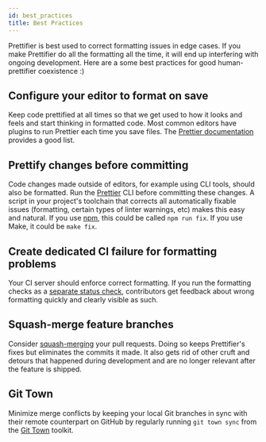 ```yaml
---
id: best_practices
title: Best Practices
---
```


Prettifier is best used to correct formatting issues in edge cases. If you make Prettifier do all the formatting all the
time, it will end up interfering with ongoing development. Here are a some best practices for good human-prettifier
coexistence :)

## Configure your editor to format on save

Keep code prettified at all times so that we get used to how it looks and feels and start thinking in formatted code.
Most common editors have plugins to run Prettier each time you save files. The
[Prettier documentation](https://prettier.io/docs/en/editors.html) provides a good list.

## Prettify changes before committing

Code changes made outside of editors, for example using CLI tools, should also be formatted. Run the
[Prettier](https://prettier.io) CLI before committing these changes. A script in your project's toolchain that corrects
all automatically fixable issues (formatting, certain types of linter warnings, etc) makes this easy and natural. If you
use [npm](https://www.npmjs.com), this could be called `npm run fix`. If you use Make, it could be `make fix`.

## Create dedicated CI failure for formatting problems

Your CI server should enforce correct formatting. If you run the formatting checks as a
[separate status check](https://help.github.com/en/github/administering-a-repository/about-required-status-checks),
contributors get feedback about wrong formatting quickly and clearly visible as such.

## Squash-merge feature branches

Consider
[squash-merging](https://help.github.com/en/github/collaborating-with-issues-and-pull-requests/about-pull-request-merges#squash-and-merge-your-pull-request-commits)
your pull requests. Doing so keeps Prettifier's fixes but eliminates the commits it made. It also gets rid of other
cruft and detours that happened during development and are no longer relevant after the feature is shipped.

## Git Town

Minimize merge conflicts by keeping your local Git branches in sync with their remote counterpart on GitHub by regularly
running `git town sync` from the [Git Town](http://www.git-town.com) toolkit.
